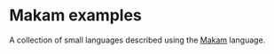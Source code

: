# Makam examples

A collection of small languages described using the [Makam](https://github.com/astampoulis/makam) language.
